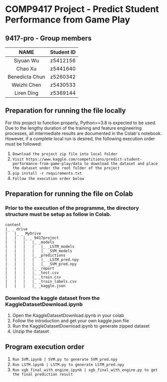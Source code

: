# COMP9417 Project - Predict Student Performance from Game Play

## 9417-pro - Group members

|      NAME      | Student ID |
|:--------------:|:----------:|
|  Siyuan Wu   |  z5412156 |
| Chao Xu | z5441640 |
| Benedicta Chun | z5260342 |
| Weizhi Chen | z5430533 |
| Liren Ding |  z5369144 |


## Preparation for running the file locally
For this project to function properly, Python>=3.8 is expected to be used.
Due to the lengthy duration of the training and feature engineering processes, all intermediate 
results are documented in the Colab's notebook. However, if a complete local run is 
desired, the following execution order must be followed:

1. `Download the project zip file into local folder`
2. `Visit https://www.kaggle.com/competitions/predict-student-performance-from-game-play/data to download the dataset
and place the dataset under the root folder of the project`
3. `pip install -r requirements.txt`
4. `Follow the execution order below`

## Preparation for running the file on Colab

### Prior to the execution of the programme, the directory structure must be setup as follow in Colab.
```tree
content
|_ _ drive
|	|_ _ MyDrive
|	|	|_ _ 9417project
|	|	|	|_ _models	
|	|	|	|	|_ _LSTM_models	
|	|	|	|	|_ _SVM_models	
|	|	|	|_ _predictions
|	|	|	|	|_ _LSTM_pred.npy	
|	|	|	|	|_ _SVM_pred.npy	
|	|	|	|_ _report
|	|	|	|_ _test.csv
|	|	|	|_ _train.csv
|	|	|	|_ _train_labels.csv
|	|	|	|_ _kaggle.json
```

### Download the kaggle dataset from the KaggleDatasetDownload.ipynb
1. Open the KaggleDatasetDownload.ipynb in your colab 
2. Follow the introduction and get your own kaggle.json file
3. Run the KaggleDatasetDownload.ipynb to generate zipped dataset
4. Unzip the dataset

## Program execution order
1. `Run SVM.ipynb | SVM.py to generate SVM_pred.npy`
2. `Run LSTM.ipynb | LSTM.py to generate LSTM_pred.npy`
3. `Run xgb_final_with_engine.ipynb | xgb_final_with_engine.py to get the final prediction result`






